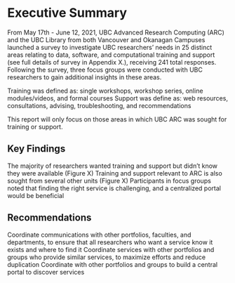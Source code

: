 # Executive Summary

From May 17th - June 12, 2021, UBC Advanced Research Computing (ARC) and the UBC Library from both Vancouver and Okanagan Campuses launched a survey to investigate UBC researchers’ needs in 25 distinct areas relating to data, software, and computational training and support (see full details of survey in Appendix X.), receiving 241 total responses.  Following the survey, three focus groups were conducted with UBC researchers to gain additional insights in these areas.

Training was defined as: single workshops, workshop series, online modules/videos, and formal courses
Support was define as: web resources, consultations, advising, troubleshooting, and recommendations

This report will only focus on those areas in which UBC ARC was sought for training or support.

## Key Findings

The majority of researchers wanted training and support but didn’t know they were available (Figure X)
Training and support relevant to ARC is also sought from several other units (Figure X)
Participants in focus groups noted that finding the right service is challenging, and a centralized portal would be beneficial 

## Recommendations

Coordinate communications with other portfolios, faculties, and departments, to ensure that all researchers who want a service know it exists and where to find it
Coordinate services with other portfolios and groups who provide similar services, to maximize efforts and reduce duplication
Coordinate with other portfolios and groups to build a central portal to discover services
